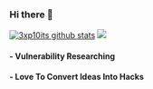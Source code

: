 ### Hi there 👋

[![3xp10its github stats](https://github-readme-stats.vercel.app/api?username=3xp10its&theme=dracula&show_icons=true)](https://github.com/3xp10its)
[<img src="https://img.shields.io/twitter/follow/mgdhermes?label=follow&style=social">](https://twitter.com/mgdhermes)
 
#### - Vulnerability Researching
#### - Love To Convert Ideas Into Hacks  
